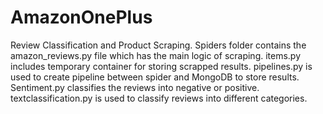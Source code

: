 # AmazonOnePlus
Review Classification and Product Scraping.
Spiders folder contains the amazon_reviews.py file which has the main logic of scraping.
items.py includes temporary container for storing scrapped results.
pipelines.py is used to create pipeline between spider and MongoDB to store results.
Sentiment.py classifies the reviews into negative or positive.
textclassification.py is used to classify reviews into different categories.
